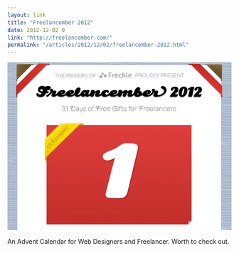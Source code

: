 ```yaml
---
layout: link
title: "Freelancember 2012"
date: 2012-12-02 0
link: "http://freelancember.com/"
permalink: "/articles/2012/12/02/freelancember-2012.html"
---
```


![Freelancember](/images/posts/freelancember.jpg)

An Advent Calendar for Web Designers and Freelancer. Worth to check out.
